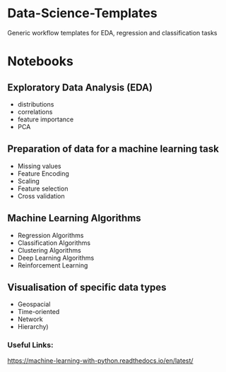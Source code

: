 ﻿﻿# Data-Science-TemplatesGeneric workflow templates for EDA, regression and classification tasks# Notebooks## Exploratory Data Analysis (EDA)- distributions- correlations- feature importance- PCA## Preparation of data for a machine learning task- Missing values- Feature Encoding- Scaling- Feature selection- Cross validation## Machine Learning Algorithms- Regression Algorithms- Classification Algorithms- Clustering Algorithms- Deep Learning Algorithms- Reinforcement Learning## Visualisation of specific data types - Geospacial- Time-oriented- Network- Hierarchy)### Useful Links: https://machine-learning-with-python.readthedocs.io/en/latest/